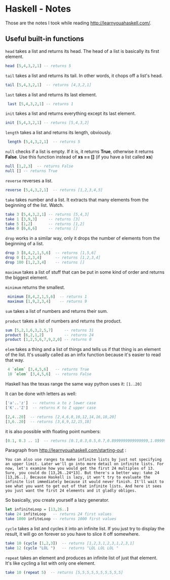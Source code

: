 # Haskell - Notes



Those are the notes I took while reading http://learnyouahaskell.com/.



## Useful built-in functions



`head`  takes a list and returns its head. The head of a list is basically its first element.

```haskell
head [5,4,3,2,1] -- returns 5
```



`tail` takes a list and returns its tail. In other words, it chops off a list's head.

```haskell
tail [5,4,3,2,1]  -- returns [4,3,2,1] 
```



`last` takes a list and returns its last element.

```haskell
 last [5,4,3,2,1] -- returns 1
```



`init` takes a list and returns everything except its last element.

```haskell
init [5,4,3,2,1] -- returns [5,4,3,2]
```



`length` takes a list and returns its length, obviously.

```haskell
 length [5,4,3,2,1]  -- returns 5
```



`null` checks if a list is empty. If it is, it returns **True**, otherwise it returns **False**. Use this function instead of **xs == []** (if you have a list called **xs**)

```haskell
null [1,2,3]  -- returns False
null [] -- returns True
```



`reverse` reverses a list.

```haskell
reverse [5,4,3,2,1]  -- returns [1,2,3,4,5]  
```



`take` takes number and a list. It extracts that many elements from the beginning of the list. Watch.

```haskell
take 3 [5,4,3,2,1] -- returns [5,4,3]
take 1 [3,9,3]     -- returns [3]
take 5 [1,2]  	   -- returns [1,2]
take 0 [6,6,6]     -- returns []
```



`drop` works in a similar way, only it drops the number of elements from the beginning of a list.

```haskell
drop 3 [8,4,2,1,5,6]  -- returns [1,5,6]
drop 0 [1,2,3,4]      -- returns [1,2,3,4]
drop 100 [1,2,3,4]    -- returns []
```



`maximum` takes a list of stuff that can be put in some kind of order and returns the biggest element.

`minimum` returns the smallest.

```haskell
 minimum [8,4,2,1,5,6]  -- returns 1
 maximum [1,9,2,3,4]    -- returns 9
```



`sum` takes a list of numbers and returns their sum.

`product` takes a list of numbers and returns the product.

```haskell
sum [5,2,1,6,3,2,5,7]     -- returns 31
product [6,2,1,2]         -- returns 24
product [1,2,5,6,7,9,2,0] -- returns 0
```



`elem` takes a thing and a list of things and tells us if that thing is an element of the list. It's usually called as an infix function because it's easier to read that way.

```haskell
 4 `elem` [3,4,5,6]   -- returns True
 10 `elem` [3,4,5,6]  -- returns False
```



Haskell has the texas range the same way python uses it: `[1..20]`

It can be done with letters as well:

```haskell
['a'..'z']  -- returns a to z lower case
['K'..'Z']  -- returns K to Z upper case
```

```haskell
[2,4..20]  -- returns [2,4,6,8,10,12,14,16,18,20]  
[3,6..20]  -- returns [3,6,9,12,15,18]
```

it is also possible with floating point numbers:

```haskell
[0.1, 0.3 .. 1]  -- returns [0.1,0.3,0.5,0.7,0.8999999999999999,1.0999999999999999]  
```

Paragraph from http://learnyouahaskell.com/starting-out :

    You can also use ranges to make infinite lists by just not specifying an upper limit. Later we'll go into more detail on infinite lists. For now, let's examine how you would get the first 24 multiples of 13. Sure, you could do [13,26..24*13]. But there's a better way: take 24 [13,26..]. Because Haskell is lazy, it won't try to evaluate the infinite list immediately because it would never finish. It'll wait to see what you want to get out of that infinite lists. And here it sees you just want the first 24 elements and it gladly obliges.


So basically, you create yourself a lazy generator. 

```haskell
let infiniteLoop = [13,26..]
take 24 infiteLoop   -- returns 24 first values
take 1000 infiteLoop -- returns 1000 first values
```

`cycle` takes a list and cycles it into an infinite list. If you just try to display the result, it will go on forever so you have to slice it off somewhere.

```haskell
take 10 (cycle [1,2,3])  -- returns [1,2,3,1,2,3,1,2,3,1]
take 12 (cycle "LOL ")   -- returns "LOL LOL LOL " 
```

`repeat` takes an element and produces an infinite list of just that element. It's like cycling a list with only one element.

```haskell
take 10 (repeat 5)  -- returns [5,5,5,5,5,5,5,5,5,5]  
```



 